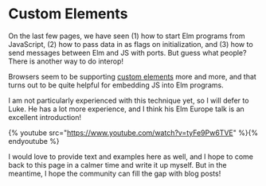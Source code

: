 # Custom Elements

On the last few pages, we have seen (1) how to start Elm programs from JavaScript, (2) how to pass data in as flags on initialization, and (3) how to send messages between Elm and JS with ports. But guess what people? There is another way to do interop!

Browsers seem to be supporting [custom elements](https://developer.mozilla.org/en-US/docs/Web/Web_Components/Using_custom_elements) more and more, and that turns out to be quite helpful for embedding JS into Elm programs.

I am not particularly experienced with this technique yet, so I will defer to Luke. He has a lot more experience, and I think his Elm Europe talk is an excellent introduction!

{% youtube src="https://www.youtube.com/watch?v=tyFe9Pw6TVE" %}{% endyoutube %}

I would love to provide text and examples here as well, and I hope to come back to this page in a calmer time and write it up myself. But in the meantime, I hope the community can fill the gap with blog posts!